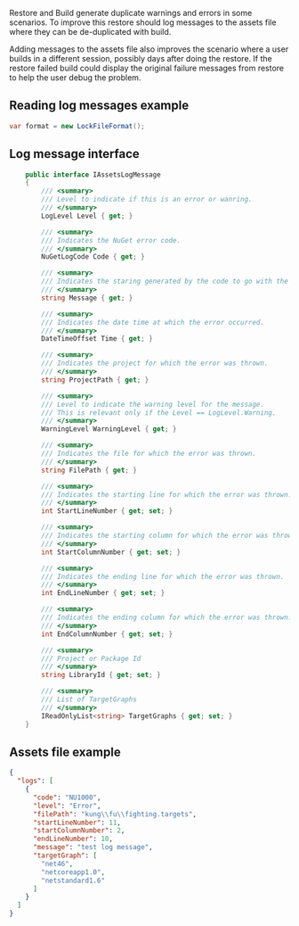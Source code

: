 Restore and Build generate duplicate warnings and errors in some scenarios. To improve this restore should log messages to the assets file where they can be de-duplicated with build.

Adding messages to the assets file also improves the scenario where a user builds in a different session, possibly days after doing the restore. If the restore failed build could display the original failure messages from restore to help the user debug the problem.

## Reading log messages example

```cs
var format = new LockFileFormat();
```


## Log message interface

```cs
    public interface IAssetsLogMessage
    {
        /// <summary>
        /// Level to indicate if this is an error or wanring.
        /// </summary>
        LogLevel Level { get; }

        /// <summary>
        /// Indicates the NuGet error code.
        /// </summary>
        NuGetLogCode Code { get; }

        /// <summary>
        /// Indicates the staring generated by the code to go with the error code.
        /// </summary>
        string Message { get; }

        /// <summary>
        /// Indicates the date time at which the error occurred.
        /// </summary>
        DateTimeOffset Time { get; }

        /// <summary>
        /// Indicates the project for which the error was thrown.
        /// </summary>
        string ProjectPath { get; }

        /// <summary>
        /// Level to indicate the warning level for the message.
        /// This is relevant only if the Level == LogLevel.Warning.
        /// </summary>
        WarningLevel WarningLevel { get; }

        /// <summary>
        /// Indicates the file for which the error was thrown.
        /// </summary>
        string FilePath { get; }

        /// <summary>
        /// Indicates the starting line for which the error was thrown.
        /// </summary>
        int StartLineNumber { get; set; }

        /// <summary>
        /// Indicates the starting column for which the error was thrown.
        /// </summary>
        int StartColumnNumber { get; set; }

        /// <summary>
        /// Indicates the ending line for which the error was thrown.
        /// </summary>
        int EndLineNumber { get; set; }

        /// <summary>
        /// Indicates the ending column for which the error was thrown.
        /// </summary>
        int EndColumnNumber { get; set; }

        /// <summary>
        /// Project or Package Id
        /// </summary>
        string LibraryId { get; set; }

        /// <summary>
        /// List of TargetGraphs
        /// </summary>
        IReadOnlyList<string> TargetGraphs { get; set; }
    }
```


## Assets file example
```json
{
  "logs": [
    {
      "code": "NU1000",
      "level": "Error",
      "filePath": "kung\\fu\\fighting.targets",
      "startLineNumber": 11,
      "startColumnNumber": 2,
      "endLineNumber": 10,
      "message": "test log message",
      "targetGraph": [
        "net46",
        "netcoreapp1.0",
        "netstandard1.6"
      ]
    }
  ]
}
```